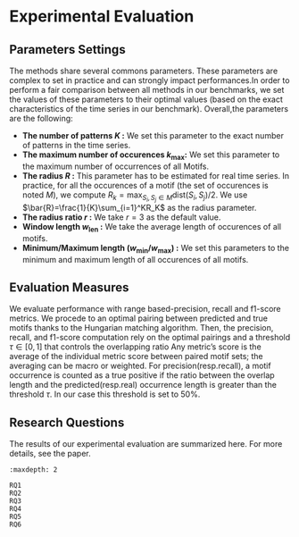 # Experimental Evaluation

## Parameters Settings 

The methods share several commons parameters. These parameters are complex to set in practice and can strongly impact performances.In order to perform a fair comparison between all methods in our benchmarks, we set the values of these parameters to their optimal values (based on the exact characteristics of the time series in our benchmark). Overall,the
parameters are the following: 

- **The number of patterns $K$ :** We set this parameter to the exact number of patterns in the time series.
- **The maximum number of occurences $k_{\max} :$** We set this parameter to the maximum number
of occurrences of all Motifs.
- **The radius $R$ :** This parameter has to be estimated for real time series. In practice, for all the occurences of a motif (the set of occurences is noted $M$), we compute $R_k = \max_{S_i,S_j\in M} \text{dist}(S_i,S_j)/2$. We use $\bar{R}=\frac{1}{K}\sum_{i=1}^KR_K$ as the radius parameter.
- **The radius ratio $r$ :** We take $r=3$ as the default value. 
- **Window length $w_{\text{len}}$ :** We take the average length of occurences of all motifs.
- **Minimum/Maximum length ($w_{\text{min}}/w_{\text{max}}$) :** We set this parameters to the minimum and maximum length of all occurences of all motifs.

## Evaluation Measures

We evaluate performance with range based-precision, recall and f1-score metrics. We procede to an optimal pairing between predicted and true motifs thanks to the Hungarian matching algorithm. Then, the precision, recall, and f1-score computation rely on the optimal pairings and a threshold $\tau \in [0,1]$ that controls the overlapping ratio Any metric’s score is the average of the individual metric score between paired motif sets; the averaging can be macro or weighted. For precision(resp.recall), a motif occurrence is counted as a true positive if the ratio between the overlap length and the predicted(resp.real) occurrence length is greater than the threshold $\tau$. In our case this threshold is set to 50%.

## Research Questions 

The results of our experimental evaluation are summarized here. For more details, see the paper.

```{toctree}
:maxdepth: 2

RQ1
RQ2
RQ3
RQ4
RQ5
RQ6